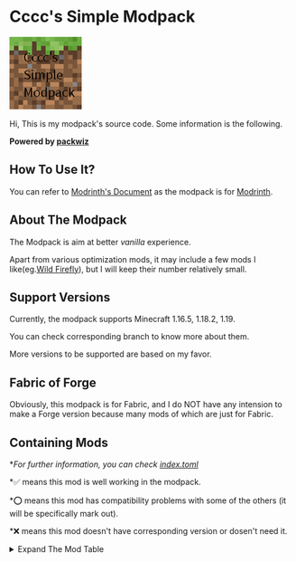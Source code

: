 # Cccc's Simple Modpack

![icon](cover.png)

Hi, This is my modpack's source code. Some information is the following.

**Powered by [packwiz](https://github.com/packwiz/packwiz)**

## How To Use It?

You can refer to [Modrinth's Document](https://docs.modrinth.com/docs/modpacks/playing_modpacks/) as the modpack is for [Modrinth](https://modrinth.com/modpacks).

## About The Modpack

The Modpack is aim at better *vanilla* experience.

Apart from various optimization mods, it may include a few mods I like(eg.[Wild Firefly](https://modrinth.com/mod/wildfirefly)), but I will keep their number relatively small.

## Support Versions

Currently, the modpack supports Minecraft 1.16.5, 1.18.2, 1.19.

You can check corresponding branch to know more about them.

More versions to be supported are based on my favor.

## Fabric of Forge

Obviously, this modpack is for Fabric, and I do NOT have any intension to make a Forge version because many mods of which are just for Fabric.

## Containing Mods

**For further information, you can check [index.toml](index.toml)*

*✅ means this mod is well working in the modpack.

*⭕ means this mod has compatibility problems with some of the others (it will be specifically mark out).

*❌ means this mod doesn't have corresponding version or dosen't need it.

<details><summary>Expand The Mod Table</summary>

|   Mods    |   1.19    |    1.18.2    |    1.16.5    |
|-----------|-----------|-----------|-----------|
|Alternate Current|✅||✅|
|Amecs|✅||✅|
|Animatica|✅||❌|
|Architectury API|✅||✅|
|Armor Points ++ / Health Stacking|✅||❌|
|AttributeFix|✅||❌|
|Auto HUD|✅||❌|
|bad packets|✅||❌ (no need)|
|Balm|✅||❌|
|Better Drpped Items|❌|✅|✅|
|Better Mount HUD|✅||❌|
|Better Safe Bed|✅||✅|
|Better Sodium Video Settings Button|✅|✅|✅|
|Boat Item View|✅||✅|
|Borderless Mining|✅||✅|
|Better Recipe Book|✅||✅|
|cAn i MiNe thIS bLOCk?|✅||✅|
|Carpet Extra|✅||✅|
|Carpet-Fixes|✅||❌|
|Carpet|✅||✅|
|Chat Heads|✅||✅|
|Chime|✅||✅|
|CIT Resewn|✅||❌|
|Client Commands|✅||✅(From GitHub)|
|Cloth API (Fabric)|✅||✅|
|Cloth Config API (Fabric/Forge)|✅||✅|
|Colormatic|✅||✅|
|Continuity|✅||❌|
|Crowmap|✅||✅|
|CustomSkinLoader|✅||✅|
|Don't Clear Chat History|✅||✅|
|Don't Drop It!|||✅|
|Debugify|✅||❌|
|Detail Armor Bar|✅||✅|
|Dynamic FPS|✅||✅|
|Dynamic Crosshair|✅||❌|
|Enhanced Block Entities|✅||✅|
|Enhanced Attack Indicator|✅||✅|
|Entity Texture Features [Fabric]|✅||✅|
|Fabric API|✅||✅|
|FabricCrossDimTPFix|❌|✅|✅|
|Fabric Language Kotlin|✅||✅|
|FabricSkyboxes|✅||✅|
|Fabrishot|✅||✅|
|Falling Leaves|✅||✅|
|Fastload|✅||❌|
|FerriteCore|✅||✅|
|Held Item Info|✅||✅|
|Horse Stats Vanilla|✅||✅|
|IMBlockerFabric|✅||✅|
|Improved Fire Overlay|✅|✅|✅|
|Indium|✅||✅|
|Inventory Profiles Next|✅||✅|
|Iris Shaders|✅||✅|
|Item Model Fix|✅||✅|
|Item Scroller|❌|✅|✅|
|JSON Model Extensions|⭕ (see [WaveyCapes/issues/20](https://github.com/tr7zw/WaveyCapes/issues/20))|❌|❌|
|Know My Name!|✅||❌|
|Krypton|✅||✅|
|LambdaBetterGrass|✅||✅|
|LambDynamicLights|✅||✅|
|Language Reload|✅||❌|
|LazyDFU|✅||✅|
|Litematica|❌|✅|✅|
|Lithium|✅||✅|
|Make Bubbles Pop|✅||❌|
|malilib|❌|✅|✅|
|LAN World Plug-n-Play (mcwifipnp)|✅||✅|
|Memory Leak Fix|✅||❌|
|MiniHUD|❌|✅|✅|
|Mod Menu|✅||✅|
|ModUpdater|❌|❌|✅|
|More Culling|✅||❌|
|MoreMcmeta|✅||✅|
|multiconnect|⭕ (see [WildFirefly/issues/2](https://github.com/FireMuffin303/WildFirefly/issues/2))||✅(From GitHub)|
|NetherPortalFix|✅||❌|
|No More Useless Keys - NMUK|✅||✅|
|No Chat Reports|✅||❌|
|Not Enough Animations|✅||✅|
|NotifMod|✅||✅|
|Ok Zoomer|⭕ (quilt needed)||✅|
|OptiGUI|✅||❌|
|Phosphor|⭕ (Choose Starlight as replacement)||✅|
|Reese's Sodium Options|✅||✅|
|Roughly Enough Items (REI)|✅||✅|
|Show Me Your Skin!|✅||❌|
|Simple Voice Chat|✅||❌|
|'Slight' Gui Modifications|✅||✅|
|Sodium Extra|✅||✅|
|Sodium|✅||✅|
|Starlight (Fabric)|✅||❌|
|Suggestion Tweaker|✅||❌|
|Symbol Chat|✅||❌|
|thorium|✅||❌|
|Tooltips+|✅|❌|✅|
|TieFix|✅||❌|
|Title Fixer|❌|❌|✅|
|TRansliterationLib|❌|❌|✅|
|Tweakermore|❌|✅|✅|
|Tweakeroo|❌|✅|✅|
|UI Input Undo (Fabric)|✅||❌|
|VehicleFix|✅||❌|
|ViaFabric|✅||✅|
|Very Many Players (Fabric)|✅||❌|
|Wavey Capes|✅||✅|
|Wild Firefly|✅|||
|Multi World Borders|✅||✅|
|WTHIT|✅||✅|
|Your Options Shall Be Respected (YOSBR)|✅||✅|
|Zoomify|✅||❌|

</details>
